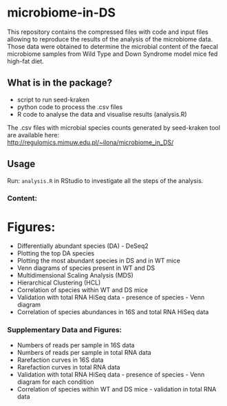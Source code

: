 # microbiome-in-DS
This repository contains the compressed files with code and input files allowing to reproduce the results of the analysis of the microbiome data. Those data were obtained to determine the microbial content of the faecal microbiome samples from Wild Type and Down Syndrome model mice fed high-fat diet.
## What is in the package?
- script to run seed-kraken
- python code to process the .csv files
- R code to analyse the data and visualise results (analysis.R)

The .csv files with microbial species counts generated by seed-kraken tool are available here:
http://regulomics.mimuw.edu.pl/~ilona/microbiome_in_DS/

## Usage
Run: 
```analysis.R``` 
in RStudio to investigate all the steps of the analysis.

### Content:
# Figures:
 * Differentially abundant species (DA) - DeSeq2
 * Plotting the top DA species 
 * Plotting the most abundant species in DS and in WT mice
 * Venn diagrams of species present in WT and DS
 * Multidimensional Scaling Analysis (MDS) 
 * Hierarchical Clustering (HCL)
 * Correlation of species within WT and DS mice
 * Validation with total RNA HiSeq data - presence of species - Venn diagram
 * Correlation of species abundances in 16S and total RNA HiSeq data

### Supplementary Data and Figures:
 * Numbers of reads per sample in 16S data
 * Numbers of reads per sample in total RNA data 
 * Rarefaction curves in 16S data 
 * Rarefaction curves in total RNA data 
 * Validation with total RNA HiSeq data - presence of species - Venn diagram for each condition
 * Correlation of species within WT and DS mice - validation in total RNA data


